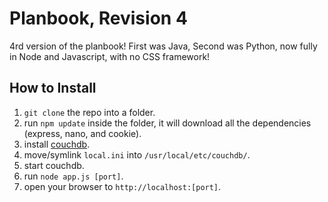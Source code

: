 Planbook, Revision 4
==============
4rd version of the planbook! First was Java, Second was Python, now fully in Node and Javascript, with no CSS framework!


## How to Install

1. `git clone` the repo into a folder.
2. run `npm update` inside the folder, it will download all the dependencies (express, nano, and cookie).
3. install [couchdb](http://couchdb.apache.org/).
4. move/symlink `local.ini` into `/usr/local/etc/couchdb/`.
5. start couchdb.
6. run `node app.js [port]`.
7. open your browser to `http://localhost:[port]`.